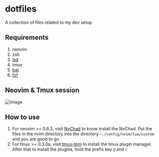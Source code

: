 # dotfiles
A collection of files related to my dev setup

## Requirements
1. neovim
2. zsh
3. [lsd](https://github.com/lsd-rs/lsd)
4. tmux
5. [bat](https://github.com/sharkdp/bat)
6. [fzf](https://github.com/junegunn/fzf)

## Neovim & Tmux session
![image](https://user-images.githubusercontent.com/88239970/232309837-21a3f2ed-a225-48f5-a20d-c662e59a04c0.png)

## How to use
1. For neovim >= 0.8.3, visit [NvChad](https://NvChad.com) to know install the NvChad. Put the files in the nvim directory into the directory `~./config/nvim/lua/custom` and  you are good to go
2. For tmux >= 0.3.0a, visit [tmux-tpm](https://github.com/tmux-plugins/tpm) to install the tmux plugin manager. After that to install the plugins, hold the prefix key `@` and `r`
